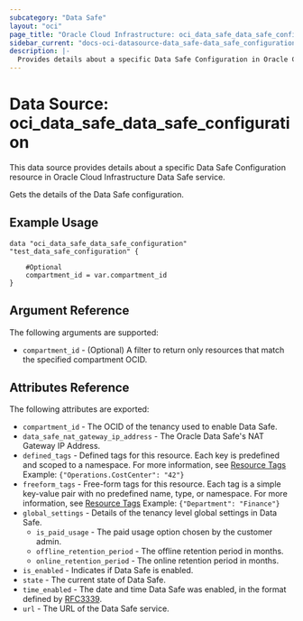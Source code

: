 ```yaml
---
subcategory: "Data Safe"
layout: "oci"
page_title: "Oracle Cloud Infrastructure: oci_data_safe_data_safe_configuration"
sidebar_current: "docs-oci-datasource-data_safe-data_safe_configuration"
description: |-
  Provides details about a specific Data Safe Configuration in Oracle Cloud Infrastructure Data Safe service
---
```


# Data Source: oci_data_safe_data_safe_configuration
This data source provides details about a specific Data Safe Configuration resource in Oracle Cloud Infrastructure Data Safe service.

Gets the details of the Data Safe configuration.

## Example Usage

```hcl
data "oci_data_safe_data_safe_configuration" "test_data_safe_configuration" {

	#Optional
	compartment_id = var.compartment_id
}
```

## Argument Reference

The following arguments are supported:

* `compartment_id` - (Optional) A filter to return only resources that match the specified compartment OCID.


## Attributes Reference

The following attributes are exported:

* `compartment_id` - The OCID of the tenancy used to enable Data Safe.
* `data_safe_nat_gateway_ip_address` - The Oracle Data Safe's NAT Gateway IP Address. 
* `defined_tags` - Defined tags for this resource. Each key is predefined and scoped to a namespace. For more information, see [Resource Tags](https://docs.cloud.oracle.com/iaas/Content/General/Concepts/resourcetags.htm) Example: `{"Operations.CostCenter": "42"}` 
* `freeform_tags` - Free-form tags for this resource. Each tag is a simple key-value pair with no predefined name, type, or namespace. For more information, see [Resource Tags](https://docs.cloud.oracle.com/iaas/Content/General/Concepts/resourcetags.htm)  Example: `{"Department": "Finance"}` 
* `global_settings` - Details of the tenancy level global settings in Data Safe. 
	* `is_paid_usage` - The paid usage option chosen by the customer admin.
	* `offline_retention_period` - The offline retention period in months.
	* `online_retention_period` - The online retention period in months.
* `is_enabled` - Indicates if Data Safe is enabled.
* `state` - The current state of Data Safe.
* `time_enabled` - The date and time Data Safe was enabled, in the format defined by [RFC3339](https://tools.ietf.org/html/rfc3339).
* `url` - The URL of the Data Safe service.

